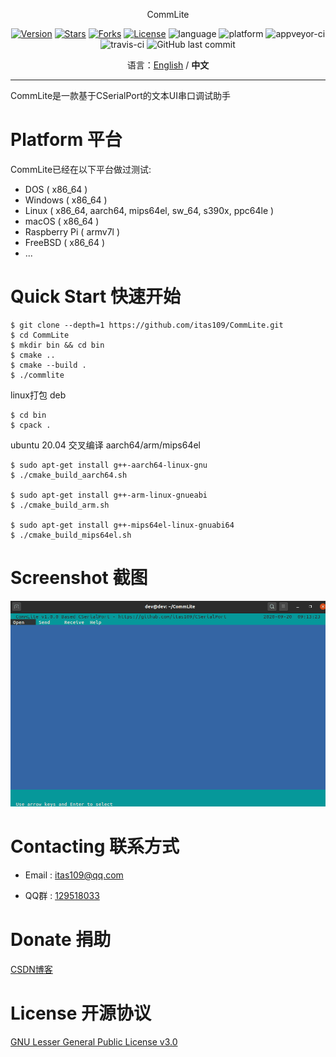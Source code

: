 <p align="center">CommLite</p>

<p align="center">
<a href="https://github.com/itas109/CommLite/releases"><img alt="Version" src="https://img.shields.io/github/release/itas109/CommLite"/></a>
<a href="https://github.com/itas109/CommLite/stargazers"><img alt="Stars" src="https://img.shields.io/github/stars/itas109/CommLite"/></a>
<a href="https://github.com/itas109/CommLite/network/members"><img alt="Forks" src="https://img.shields.io/github/forks/itas109/CommLite"/></a>
<a href="https://github.com/itas109/CommLite/blob/master/LICENSE"><img alt="License" src="https://img.shields.io/badge/License-LGPL%203.0-orange"/></a>
<img alt="language" src="https://img.shields.io/badge/language-c++-red"/>
<img alt="platform" src="https://img.shields.io/badge/platform-windows%20%7C%20linux%20%7C%20macos%20%7C%20raspberrypi%20%7C%20freebsd-lightgrey"/>
<img alt="appveyor-ci" src="https://ci.appveyor.com/api/projects/status/po449dxu00oqfpif?svg=true"/>
<img alt="travis-ci" src="https://www.travis-ci.org/itas109/CommLite.svg?branch=master"/>
<img alt="GitHub last commit" src="https://img.shields.io/github/last-commit/itas109/CommLite">
</p>

<p align="center">
语言：<a href="README-EN.md">English</a> / <strong>中文</strong>
</p>

---

CommLite是一款基于CSerialPort的文本UI串口调试助手

# Platform 平台
CommLite已经在以下平台做过测试:

   - DOS ( x86_64 )
   - Windows ( x86_64 )
   - Linux ( x86_64, aarch64, mips64el, sw_64, s390x, ppc64le )
   - macOS ( x86_64 )
   - Raspberry Pi ( armv7l )
   - FreeBSD ( x86_64 )
   - ...

# Quick Start 快速开始

```
$ git clone --depth=1 https://github.com/itas109/CommLite.git
$ cd CommLite
$ mkdir bin && cd bin
$ cmake ..
$ cmake --build .
$ ./commlite
```
linux打包 deb
```
$ cd bin
$ cpack .
```
ubuntu 20.04 交叉编译 aarch64/arm/mips64el
```
$ sudo apt-get install g++-aarch64-linux-gnu
$ ./cmake_build_aarch64.sh

$ sudo apt-get install g++-arm-linux-gnueabi
$ ./cmake_build_arm.sh

$ sudo apt-get install g++-mips64el-linux-gnuabi64
$ ./cmake_build_mips64el.sh
```

# Screenshot 截图

![image](./pic/commlite.gif)

# Contacting 联系方式

* Email : itas109@qq.com

* QQ群 : [129518033](http://shang.qq.com/wpa/qunwpa?idkey=2888fa15c4513e6bfb9347052f36e437d919b2377161862948b2a49576679fc6)

# Donate 捐助

[CSDN博客](https://blog.csdn.net/itas109)

# License 开源协议

[GNU Lesser General Public License v3.0](LICENSE)